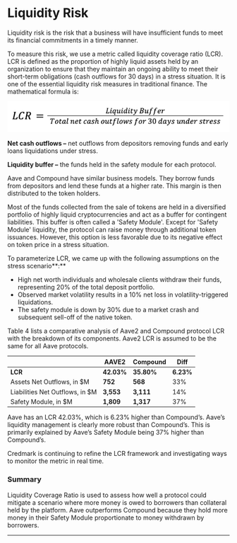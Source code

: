 # Liquidity Risk

Liquidity risk is the risk that a business will have insufficient funds to meet its financial commitments in a timely manner.&#x20;

To measure this risk, we use a metric called liquidity coverage ratio (LCR). LCR is defined as the proportion of highly liquid assets held by an organization to ensure that they maintain an ongoing ability to meet their short-term obligations (cash outflows for 30 days) in a stress situation. It is one of the essential liquidity risk measures in traditional finance. The mathematical formula is:

![](<../../../.gitbook/assets/Screen Shot 2021-10-28 at 2.34.50 PM.png>)

**Net cash outflows –** net outflows from depositors removing funds and early loans liquidations under stress.

**Liquidity buffer –** the funds held in the safety module for each protocol.

Aave and Compound have similar business models. They borrow funds from depositors and lend these funds at a higher rate. This margin is then distributed to the token holders.

Most of the funds collected from the sale of tokens are held in a diversified portfolio of highly liquid cryptocurrencies and act as a buffer for contingent liabilities. This buffer is often called a 'Safety Module'. Except for 'Safety Module' liquidity, the protocol can raise money through additional token issuances. However, this option is less favorable due to its negative effect on token price in a stress situation.

To parameterize LCR, we came up with the following assumptions on the stress scenario**:**

* High net worth individuals and wholesale clients withdraw their funds, representing 20% of the total deposit portfolio.
* Observed market volatility results in a 10% net loss in volatility-triggered liquidations.
* The safety module is down by 30% due to a market crash and subsequent sell-off of the native token.

Table 4 lists a comparative analysis of Aave2 and Compound protocol LCR with the breakdown of its components. Aave2 LCR is assumed to be the same for all Aave protocols.

|                                 | AAVE2      | Compound   | Diff      |
| ------------------------------- | ---------- | ---------- | --------- |
| **LCR**                         | **42.03%** | **35.80%** | **6.23%** |
| Assets Net Outflows, in $M      | **752**    | **568**    | 33%       |
| Liabilities Net Outflows, in $M | **3,553**  | **3,111**  | 14%       |
| Safety Module, in $M            | **1,809**  | **1,317**  | 37%       |

Aave has an LCR 42.03%, which is 6.23% higher than Compound’s. Aave’s liquidity management is clearly more robust than Compound’s. This is primarily explained by Aave’s Safety Module being 37% higher than Compound’s.&#x20;

Credmark is continuing to refine the LCR framework and investigating ways to monitor the metric in real time.

### Summary

&#x20;Liquidity Coverage Ratio is used to assess how well a protocol could mitigate a scenario where more money is owed to borrowers than collateral held by the platform. Aave outperforms Compound because they hold more money in their Safety Module proportionate to money withdrawn by borrowers.

****
